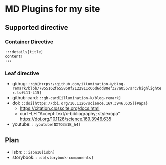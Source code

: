 # MD Plugins for my site

## Supported directive

### Container Directive

```
:::details[title]
content!
:::
```

### Leaf directive

- githug: `::gh[https://github.com/illumination-k/blog-remark/blob/7855162f655858f2122911c66d6dd80ef327a055/src/highlighter.ts#L11-L15]`
- github-card: `::gh-card[illumination-k/blog-remark]`
- doi: `::doi[https://doi.org/10.1126/science.169.3946.635]{#apa}`
  - https://citation.crosscite.org/docs.html
  - curl -LH "Accept: text/x-bibliography; style=apa" https://doi.org/10.1126/science.169.3946.635
- youtube: `::youtube[NXTO3m1B_h4]`

## Plan

- isbn: `::isbn10[isbn]`
- storybook: `::sb[storybook-components]`
